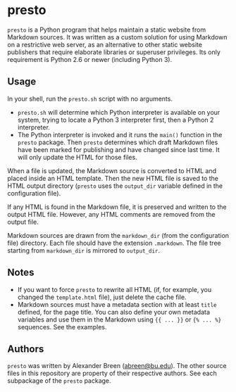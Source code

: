 presto
======

`presto` is a Python program that helps maintain a static website from Markdown
sources. It was written as a custom solution for using Markdown on a
restrictive web server, as an alternative to other static website publishers
that require elaborate libraries or superuser privileges. Its only requirement
is Python 2.6 or newer (including Python 3).


Usage
-----

In your shell, run the `presto.sh` script with no arguments.

*   `presto.sh` will determine which Python interpreter is available
    on your system, trying to locate a Python 3 interpreter first, then
    a Python 2 interpreter.
*   The Python interpreter is invoked and it runs the `main()` function
    in the `presto` package. Then `presto` determines which draft Markdown
    files have been marked for publishing and have changed since last time.
    It will only update the HTML for those files.

When a file is updated, the Markdown source is converted to HTML
and placed inside an HTML template. Then the new HTML file is saved
to the HTML output directory (`presto` uses the `output_dir` variable
defined in the configuration file).

If any HTML is found in the Markdown file, it is preserved and written
to the output HTML file. However, any HTML comments are removed from the
output file.

Markdown sources are drawn from the `markdown_dir` (from the configuration file)
directory. Each file should have the extension `.markdown`. The file tree
starting from `markdown_dir` is mirrored to `output_dir`.


Notes
-----
*   If you want to force `presto` to rewrite all HTML (if, for example,
    you changed the `template.html` file), just delete the
    cache file.
*   Markdown sources must have a metadata section with at least `title`
    defined, for the page title. You can also define your own metadata
    variables and use them in the Markdown using `{{ ... }}` or `{% ... %}`
    sequences. See the examples.


Authors
-------

`presto` was written by Alexander Breen (abreen@bu.edu).
The other source files in this repository are property of their
respective authors. See each subpackage of the `presto` package.
